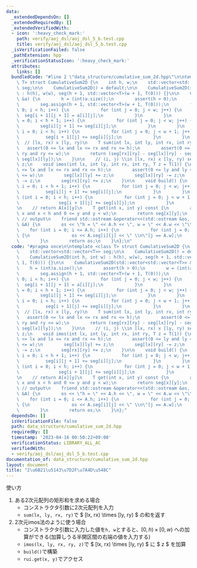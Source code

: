 ```yaml
---
data:
  _extendedDependsOn: []
  _extendedRequiredBy: []
  _extendedVerifiedWith:
  - icon: ':heavy_check_mark:'
    path: verify/aoj_dsl/aoj_dsl_5_b.test.cpp
    title: verify/aoj_dsl/aoj_dsl_5_b.test.cpp
  _isVerificationFailed: false
  _pathExtension: hpp
  _verificationStatusIcon: ':heavy_check_mark:'
  attributes:
    links: []
  bundledCode: "#line 2 \"data_structure/cumulative_sum_2d.hpp\"\n\ntemplate <class\
    \ T> struct CumulativeSum2D {\n    int h, w;\n    std::vector<std::vector<T>>\
    \ seg;\n\n    CumulativeSum2D() = default;\n\n    CumulativeSum2D(int h, int w)\
    \ : h(h), w(w), seg(h + 1, std::vector<T>(w + 1, T(0))) {}\n\n    CumulativeSum2D(std::vector<std::vector<T>>\
    \ &a) {\n        h = (int)a.size();\n        assert(h > 0);\n        w = (int)a[0].size();\n\
    \        seg.assign(h + 1, std::vector<T>(w + 1, T(0)));\n        for (int i =\
    \ 0; i < h; i++) {\n            for (int j = 0; j < w; j++) {\n              \
    \  seg[i + 1][j + 1] = a[i][j];\n            }\n        }\n        for (int i\
    \ = 0; i < h + 1; i++) {\n            for (int j = 0; j < w; j++) {\n        \
    \        seg[i][j + 1] += seg[i][j];\n            }\n        }\n        for (int\
    \ i = 0; i < h; i++) {\n            for (int j = 0; j < w + 1; j++) {\n      \
    \          seg[i + 1][j] += seg[i][j];\n            }\n        }\n    }\n\n  \
    \  // [lx, rx) x [ly, ry)\n    T sum(int lx, int ly, int rx, int ry) {\n     \
    \   assert(0 <= lx and lx <= rx and rx <= h);\n        assert(0 <= ly and ly <=\
    \ ry and ry <= w);\n        return (seg[rx][ry] - seg[lx][ry] - seg[rx][ly] +\
    \ seg[lx][ly]);\n    }\n\n    // (i, j) \\in [lx, rx) x [ly, ry) seg[i][j] +=\
    \ z;\n    void imos(int lx, int ly, int rx, int ry, T z = T(1)) {\n        assert(0\
    \ <= lx and lx <= rx and rx <= h);\n        assert(0 <= ly and ly <= ry and ry\
    \ <= w);\n        seg[lx][ly] += z;\n        seg[lx][ry] -= z;\n        seg[rx][ly]\
    \ -= z;\n        seg[rx][ry] += z;\n    }\n\n    void build() {\n        for (int\
    \ i = 0; i < h + 1; i++) {\n            for (int j = 0; j < w; j++) {\n      \
    \          seg[i][j + 1] += seg[i][j];\n            }\n        }\n        for\
    \ (int i = 0; i < h; i++) {\n            for (int j = 0; j < w + 1; j++) {\n \
    \               seg[i + 1][j] += seg[i][j];\n            }\n        }\n    }\n\
    \n    // return A[x][y]\n    T get(int x, int y) const {\n        assert(0 <=\
    \ x and x < h and 0 <= y and y < w);\n        return seg[x][y];\n    }\n\n   \
    \ // output\n    friend std::ostream &operator<<(std::ostream &os, const CumulativeSum2D\
    \ &A) {\n        os << \"h = \" << A.h << \", w = \" << A.w << \"\\n\";\n    \
    \    for (int i = 0; i <= A.h; i++) {\n            for (int j = 0; j <= A.w; j++)\
    \ {\n                os << A.seg[i][j] << \" \\n\"[j == A.w];\n            }\n\
    \        }\n        return os;\n    }\n};\n"
  code: "#pragma once\n\ntemplate <class T> struct CumulativeSum2D {\n    int h, w;\n\
    \    std::vector<std::vector<T>> seg;\n\n    CumulativeSum2D() = default;\n\n\
    \    CumulativeSum2D(int h, int w) : h(h), w(w), seg(h + 1, std::vector<T>(w +\
    \ 1, T(0))) {}\n\n    CumulativeSum2D(std::vector<std::vector<T>> &a) {\n    \
    \    h = (int)a.size();\n        assert(h > 0);\n        w = (int)a[0].size();\n\
    \        seg.assign(h + 1, std::vector<T>(w + 1, T(0)));\n        for (int i =\
    \ 0; i < h; i++) {\n            for (int j = 0; j < w; j++) {\n              \
    \  seg[i + 1][j + 1] = a[i][j];\n            }\n        }\n        for (int i\
    \ = 0; i < h + 1; i++) {\n            for (int j = 0; j < w; j++) {\n        \
    \        seg[i][j + 1] += seg[i][j];\n            }\n        }\n        for (int\
    \ i = 0; i < h; i++) {\n            for (int j = 0; j < w + 1; j++) {\n      \
    \          seg[i + 1][j] += seg[i][j];\n            }\n        }\n    }\n\n  \
    \  // [lx, rx) x [ly, ry)\n    T sum(int lx, int ly, int rx, int ry) {\n     \
    \   assert(0 <= lx and lx <= rx and rx <= h);\n        assert(0 <= ly and ly <=\
    \ ry and ry <= w);\n        return (seg[rx][ry] - seg[lx][ry] - seg[rx][ly] +\
    \ seg[lx][ly]);\n    }\n\n    // (i, j) \\in [lx, rx) x [ly, ry) seg[i][j] +=\
    \ z;\n    void imos(int lx, int ly, int rx, int ry, T z = T(1)) {\n        assert(0\
    \ <= lx and lx <= rx and rx <= h);\n        assert(0 <= ly and ly <= ry and ry\
    \ <= w);\n        seg[lx][ly] += z;\n        seg[lx][ry] -= z;\n        seg[rx][ly]\
    \ -= z;\n        seg[rx][ry] += z;\n    }\n\n    void build() {\n        for (int\
    \ i = 0; i < h + 1; i++) {\n            for (int j = 0; j < w; j++) {\n      \
    \          seg[i][j + 1] += seg[i][j];\n            }\n        }\n        for\
    \ (int i = 0; i < h; i++) {\n            for (int j = 0; j < w + 1; j++) {\n \
    \               seg[i + 1][j] += seg[i][j];\n            }\n        }\n    }\n\
    \n    // return A[x][y]\n    T get(int x, int y) const {\n        assert(0 <=\
    \ x and x < h and 0 <= y and y < w);\n        return seg[x][y];\n    }\n\n   \
    \ // output\n    friend std::ostream &operator<<(std::ostream &os, const CumulativeSum2D\
    \ &A) {\n        os << \"h = \" << A.h << \", w = \" << A.w << \"\\n\";\n    \
    \    for (int i = 0; i <= A.h; i++) {\n            for (int j = 0; j <= A.w; j++)\
    \ {\n                os << A.seg[i][j] << \" \\n\"[j == A.w];\n            }\n\
    \        }\n        return os;\n    }\n};"
  dependsOn: []
  isVerificationFile: false
  path: data_structure/cumulative_sum_2d.hpp
  requiredBy: []
  timestamp: '2023-04-16 00:50:22+09:00'
  verificationStatus: LIBRARY_ALL_AC
  verifiedWith:
  - verify/aoj_dsl/aoj_dsl_5_b.test.cpp
documentation_of: data_structure/cumulative_sum_2d.hpp
layout: document
title: "2\u6B21\u5143\u7D2F\u7A4D\u548C"
---
```


使い方
1. ある2次元配列の矩形和を求める場合
    - コンストラクタ引数に2次元配列を入力
    - `sum(lx, ly, rx, ry)`で $ [lx, rx) \times [ly, ry) $ の和を返す
1. 2次元imos法のように使う場合
    - コンストラクタ引数に入力した値を`h, w`とすると、$[0, h) \times [0, w)$ への加算ができる(加算しうる半開区間の右端の値を入力する)
    - `imos(lx, ly, rx, ry, z)`で $ [lx, rx) \times [ly, ry) $ に $ z $ を加算
    - `build()`で構築
    - `rui.get(x, y)`でアクセス
